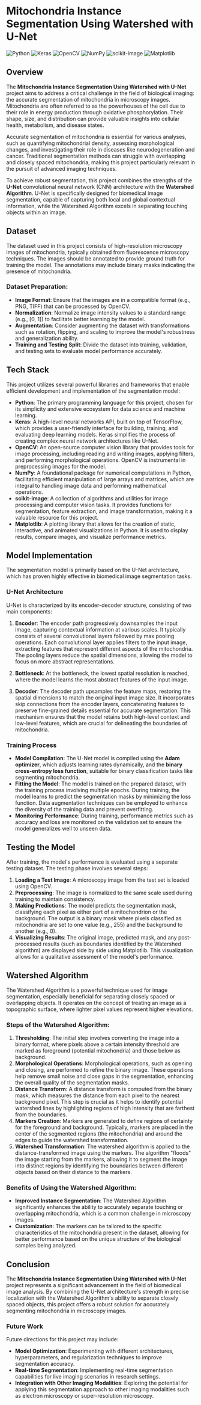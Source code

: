 # Mitochondria Instance Segmentation Using Watershed with U-Net

![Python](https://img.shields.io/badge/Python-3.8%2B-blue.svg)
![Keras](https://img.shields.io/badge/Keras-2.4.3-orange.svg)
![OpenCV](https://img.shields.io/badge/OpenCV-4.5.2-blue.svg)
![NumPy](https://img.shields.io/badge/NumPy-1.19.5-yellowgreen.svg)
![scikit-image](https://img.shields.io/badge/scikit--image-0.18.1-lightgrey.svg)
![Matplotlib](https://img.shields.io/badge/Matplotlib-3.4.3-red.svg)

## Overview
The **Mitochondria Instance Segmentation Using Watershed with U-Net** project aims to address a critical challenge in the field of biological imaging: the accurate segmentation of mitochondria in microscopy images. Mitochondria are often referred to as the powerhouses of the cell due to their role in energy production through oxidative phosphorylation. Their shape, size, and distribution can provide valuable insights into cellular health, metabolism, and disease states.

Accurate segmentation of mitochondria is essential for various analyses, such as quantifying mitochondrial density, assessing morphological changes, and investigating their role in diseases like neurodegeneration and cancer. Traditional segmentation methods can struggle with overlapping and closely spaced mitochondria, making this project particularly relevant in the pursuit of advanced imaging techniques.

To achieve robust segmentation, this project combines the strengths of the **U-Net** convolutional neural network (CNN) architecture with the **Watershed Algorithm**. U-Net is specifically designed for biomedical image segmentation, capable of capturing both local and global contextual information, while the Watershed Algorithm excels in separating touching objects within an image.

## Dataset
The dataset used in this project consists of high-resolution microscopy images of mitochondria, typically obtained from fluorescence microscopy techniques. The images should be annotated to provide ground truth for training the model. The annotations may include binary masks indicating the presence of mitochondria.

### Dataset Preparation:
- **Image Format**: Ensure that the images are in a compatible format (e.g., PNG, TIFF) that can be processed by OpenCV.
- **Normalization**: Normalize image intensity values to a standard range (e.g., [0, 1]) to facilitate better learning by the model.
- **Augmentation**: Consider augmenting the dataset with transformations such as rotation, flipping, and scaling to improve the model's robustness and generalization ability.
- **Training and Testing Split**: Divide the dataset into training, validation, and testing sets to evaluate model performance accurately.

## Tech Stack
This project utilizes several powerful libraries and frameworks that enable efficient development and implementation of the segmentation model:

- **Python**: The primary programming language for this project, chosen for its simplicity and extensive ecosystem for data science and machine learning.
- **Keras**: A high-level neural networks API, built on top of TensorFlow, which provides a user-friendly interface for building, training, and evaluating deep learning models. Keras simplifies the process of creating complex neural network architectures like U-Net.
- **OpenCV**: An open-source computer vision library that provides tools for image processing, including reading and writing images, applying filters, and performing morphological operations. OpenCV is instrumental in preprocessing images for the model.
- **NumPy**: A foundational package for numerical computations in Python, facilitating efficient manipulation of large arrays and matrices, which are integral to handling image data and performing mathematical operations.
- **scikit-image**: A collection of algorithms and utilities for image processing and computer vision tasks. It provides functions for segmentation, feature extraction, and image transformation, making it a valuable resource for this project.
- **Matplotlib**: A plotting library that allows for the creation of static, interactive, and animated visualizations in Python. It is used to display results, compare images, and visualize performance metrics.

## Model Implementation
The segmentation model is primarily based on the U-Net architecture, which has proven highly effective in biomedical image segmentation tasks. 

### U-Net Architecture
U-Net is characterized by its encoder-decoder structure, consisting of two main components:

1. **Encoder**: The encoder path progressively downsamples the input image, capturing contextual information at various scales. It typically consists of several convolutional layers followed by max pooling operations. Each convolutional layer applies filters to the input image, extracting features that represent different aspects of the mitochondria. The pooling layers reduce the spatial dimensions, allowing the model to focus on more abstract representations.

2. **Bottleneck**: At the bottleneck, the lowest spatial resolution is reached, where the model learns the most abstract features of the input image.

3. **Decoder**: The decoder path upsamples the feature maps, restoring the spatial dimensions to match the original input image size. It incorporates skip connections from the encoder layers, concatenating features to preserve fine-grained details essential for accurate segmentation. This mechanism ensures that the model retains both high-level context and low-level features, which are crucial for delineating the boundaries of mitochondria.

### Training Process
- **Model Compilation**: The U-Net model is compiled using the **Adam optimizer**, which adjusts learning rates dynamically, and the **binary cross-entropy loss function**, suitable for binary classification tasks like segmenting mitochondria.
- **Fitting the Model**: The model is trained on the prepared dataset, with the training process involving multiple epochs. During training, the model learns to predict the segmentation masks by minimizing the loss function. Data augmentation techniques can be employed to enhance the diversity of the training data and prevent overfitting.
- **Monitoring Performance**: During training, performance metrics such as accuracy and loss are monitored on the validation set to ensure the model generalizes well to unseen data.

## Testing the Model
After training, the model's performance is evaluated using a separate testing dataset. The testing phase involves several steps:

1. **Loading a Test Image**: A microscopy image from the test set is loaded using OpenCV.
2. **Preprocessing**: The image is normalized to the same scale used during training to maintain consistency.
3. **Making Predictions**: The model predicts the segmentation mask, classifying each pixel as either part of a mitochondrion or the background. The output is a binary mask where pixels classified as mitochondria are set to one value (e.g., 255) and the background to another (e.g., 0).
4. **Visualizing Results**: The original image, predicted mask, and any post-processed results (such as boundaries identified by the Watershed algorithm) are displayed side by side using Matplotlib. This visualization allows for a qualitative assessment of the model's performance.

## Watershed Algorithm
The Watershed Algorithm is a powerful technique used for image segmentation, especially beneficial for separating closely spaced or overlapping objects. It operates on the concept of treating an image as a topographic surface, where lighter pixel values represent higher elevations.

### Steps of the Watershed Algorithm:
1. **Thresholding**: The initial step involves converting the image into a binary format, where pixels above a certain intensity threshold are marked as foreground (potential mitochondria) and those below as background.
2. **Morphological Operations**: Morphological operations, such as opening and closing, are performed to refine the binary image. These operations help remove small noise and close gaps in the segmentation, enhancing the overall quality of the segmentation masks.
3. **Distance Transform**: A distance transform is computed from the binary mask, which measures the distance from each pixel to the nearest background pixel. This step is crucial as it helps to identify potential watershed lines by highlighting regions of high intensity that are farthest from the boundaries.
4. **Markers Creation**: Markers are generated to define regions of certainty for the foreground and background. Typically, markers are placed in the center of the segmented regions (the mitochondria) and around the edges to guide the watershed transformation.
5. **Watershed Transformation**: The watershed algorithm is applied to the distance-transformed image using the markers. The algorithm "floods" the image starting from the markers, allowing it to segment the image into distinct regions by identifying the boundaries between different objects based on their distance to the markers.

### Benefits of Using the Watershed Algorithm:
- **Improved Instance Segmentation**: The Watershed Algorithm significantly enhances the ability to accurately separate touching or overlapping mitochondria, which is a common challenge in microscopy images.
- **Customization**: The markers can be tailored to the specific characteristics of the mitochondria present in the dataset, allowing for better performance based on the unique structure of the biological samples being analyzed.

## Conclusion
The **Mitochondria Instance Segmentation Using Watershed with U-Net** project represents a significant advancement in the field of biomedical image analysis. By combining the U-Net architecture's strength in precise localization with the Watershed Algorithm's ability to separate closely spaced objects, this project offers a robust solution for accurately segmenting mitochondria in microscopy images.

### Future Work
Future directions for this project may include:
- **Model Optimization**: Experimenting with different architectures, hyperparameters, and regularization techniques to improve segmentation accuracy.
- **Real-time Segmentation**: Implementing real-time segmentation capabilities for live imaging scenarios in research settings.
- **Integration with Other Imaging Modalities**: Exploring the potential for applying this segmentation approach to other imaging modalities such as electron microscopy or super-resolution microscopy.
